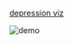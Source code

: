<!-- ## exploring the language of posts from r/depression and r/mentalhealth with topic modeling and word embeddings. -->
[depression viz](https://projector.tensorflow.org/?config=https://raw.githubusercontent.com/dirtylittledirtbike/project_04/main/tensorboard_files/demo_json/template_projector_config.json)

![demo](tesnorboard_files/readme_img.png)
